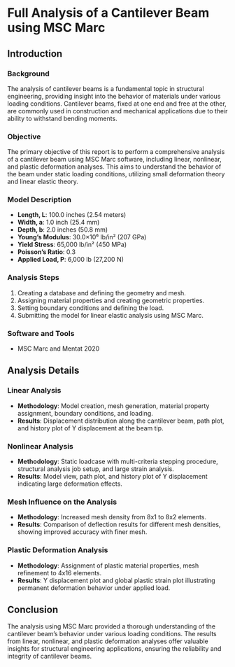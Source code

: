# Full Analysis of a Cantilever Beam using MSC Marc

## Introduction

### Background
The analysis of cantilever beams is a fundamental topic in structural engineering, providing insight into the behavior of materials under various loading conditions. Cantilever beams, fixed at one end and free at the other, are commonly used in construction and mechanical applications due to their ability to withstand bending moments.

### Objective
The primary objective of this report is to perform a comprehensive analysis of a cantilever beam using MSC Marc software, including linear, nonlinear, and plastic deformation analyses. This aims to understand the behavior of the beam under static loading conditions, utilizing small deformation theory and linear elastic theory.

### Model Description
- **Length, L**: 100.0 inches (2.54 meters)
- **Width, a**: 1.0 inch (25.4 mm)
- **Depth, b**: 2.0 inches (50.8 mm)
- **Young’s Modulus**: 30.0×10⁶ lb/in² (207 GPa)
- **Yield Stress**: 65,000 lb/in² (450 MPa)
- **Poisson’s Ratio**: 0.3
- **Applied Load, P**: 6,000 lb (27,200 N)

### Analysis Steps
1. Creating a database and defining the geometry and mesh.
2. Assigning material properties and creating geometric properties.
3. Setting boundary conditions and defining the load.
4. Submitting the model for linear elastic analysis using MSC Marc.

### Software and Tools
- MSC Marc and Mentat 2020

## Analysis Details

### Linear Analysis
- **Methodology**: Model creation, mesh generation, material property assignment, boundary conditions, and loading.
- **Results**: Displacement distribution along the cantilever beam, path plot, and history plot of Y displacement at the beam tip.

### Nonlinear Analysis
- **Methodology**: Static loadcase with multi-criteria stepping procedure, structural analysis job setup, and large strain analysis.
- **Results**: Model view, path plot, and history plot of Y displacement indicating large deformation effects.

### Mesh Influence on the Analysis
- **Methodology**: Increased mesh density from 8x1 to 8x2 elements.
- **Results**: Comparison of deflection results for different mesh densities, showing improved accuracy with finer mesh.

### Plastic Deformation Analysis
- **Methodology**: Assignment of plastic material properties, mesh refinement to 4x16 elements.
- **Results**: Y displacement plot and global plastic strain plot illustrating permanent deformation behavior under applied load.

## Conclusion
The analysis using MSC Marc provided a thorough understanding of the cantilever beam’s behavior under various loading conditions. The results from linear, nonlinear, and plastic deformation analyses offer valuable insights for structural engineering applications, ensuring the reliability and integrity of cantilever beams.


